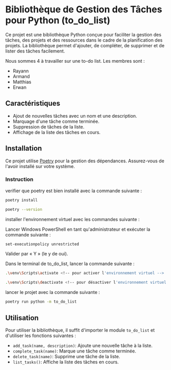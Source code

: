 # Bibliothèque de Gestion des Tâches pour Python (to_do_list)

Ce projet est une bibliothèque Python conçue pour faciliter la gestion des tâches, des projets et des ressources dans le cadre de la planification des projets. La bibliothèque permet d'ajouter, de compléter, de supprimer et de lister des tâches facilement.

Nous sommes 4 à travailler sur une to-do list. Les membres sont :

- Rayann
- Armand
- Matthias
- Erwan

## Caractéristiques

- Ajout de nouvelles tâches avec un nom et une description.
- Marquage d'une tâche comme terminée.
- Suppression de tâches de la liste.
- Affichage de la liste des tâches en cours.

## Installation

Ce projet utilise [Poetry](https://python-poetry.org/) pour la gestion des dépendances. Assurez-vous de l'avoir installé sur votre système.

### Instruction 

verifier que poetry est bien installé avec la commande suivante : 

```bash
poetry install
```

```bash 
poetry --version
```

installer l'environnement virtuel avec les commandes suivante : 

Lancer Windows PowerShell en tant qu'administrateur et exécuter la commande suivante : 

```bash
set-executionpolicy unrestricted
```

Valider par « Y » (le y de oui).

Dans le terminal de to_do_list, lancer la commande suivante : 

```bash
.\venv\Scripts\activate <!-- pour activer l'environnement virtuel -->
```

```bash
.\venv\Scripts\deactivate <!-- pour désactiver l'environnement virtuel -->
```

lancer le projet avec la commande suivante : 

```bash
poetry run python -m to_do_list
```

## Utilisation

Pour utiliser la bibliothèque, il suffit d'importer le module `to_do_list` et d'utiliser les fonctions suivantes :

- `add_task(name, description)`: Ajoute une nouvelle tâche à la liste.
- `complete_task(name)`: Marque une tâche comme terminée.
- `delete_task(name)`: Supprime une tâche de la liste.
- `list_tasks()`: Affiche la liste des tâches en cours.

